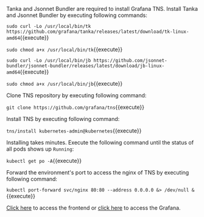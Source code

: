 Tanka and Jsonnet Bundler are required to install Grafana TNS.
Install Tanka and Jsonnet Bundler by executing following commands:

`sudo curl -Lo /usr/local/bin/tk https://github.com/grafana/tanka/releases/latest/download/tk-linux-amd64`{{execute}}

`sudo chmod a+x /usr/local/bin/tk`{{execute}}

`sudo curl -Lo /usr/local/bin/jb https://github.com/jsonnet-bundler/jsonnet-bundler/releases/latest/download/jb-linux-amd64`{{execute}}

`sudo chmod a+x /usr/local/bin/jb`{{execute}}

Clone TNS repository by executing following command:

`git clone https://github.com/grafana/tns`{{execute}}

Install TNS by executing following command:

`tns/install kubernetes-admin@kubernetes`{{execute}}

Installing takes minutes.
Execute the following command until the status of all pods shows up `Running`:

`kubectl get po -A`{{execute}}

Forward the environment's port to access the nginx of TNS by executing following command:

`kubectl port-forward svc/nginx 80:80 --address 0.0.0.0 &> /dev/null &`{{execute}}

[Click here]({{TRAFFIC_HOST1_80}}) to access the frontend
or [click here]({{TRAFFIC_HOST1_80}}/grafana) to access the Grafana.
